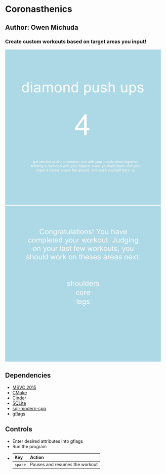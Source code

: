 # Coronasthenics
Author: Owen Michuda
---
### Create custom workouts based on target areas you input!
![first image](images/project1.png)
![second image](images/project2.png)

## Dependencies
* [MSVC 2015](https://visualstudio.microsoft.com/)
* [CMake](https://cmake.org/)
* [Cinder](https://libcinder.org/)
* [SQLite](https://www.sqlite.org/index.html)
* [sql-modern-cpp](https://github.com/SqliteModernCpp/sqlite_modern_cpp)
* [gflags](https://github.com/gflags/gflags)

## Controls
* Enter desired attributes into gflags
* Run the program
* | Key       | Action                                                      |
  |---------- |-------------------------------------------------------------|
  | `space`   | Pauses and resumes the workout                              |
